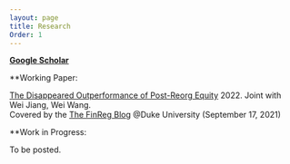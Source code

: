 ```yaml
---
layout: page
title: Research
Order: 1
---
```



**[Google Scholar](https://papers.ssrn.com/sol3/cf_dev/AbsByAuth.cfm?per_id=4747102)**

**Working Paper:

[The Disappeared Outperformance of Post-Reorg Equity](https://papers.ssrn.com/sol3/papers.cfm?abstract_id=3906039) 2022.
Joint with Wei Jiang, Wei Wang.  
Covered by the [The FinReg Blog](https://sites.law.duke.edu/thefinregblog/2021/09/17/has-post-reorg-equity-outperformed-in-the-last-three-decades/) @Duke University (September 17, 2021)

**Work in Progress:

To be posted. 
